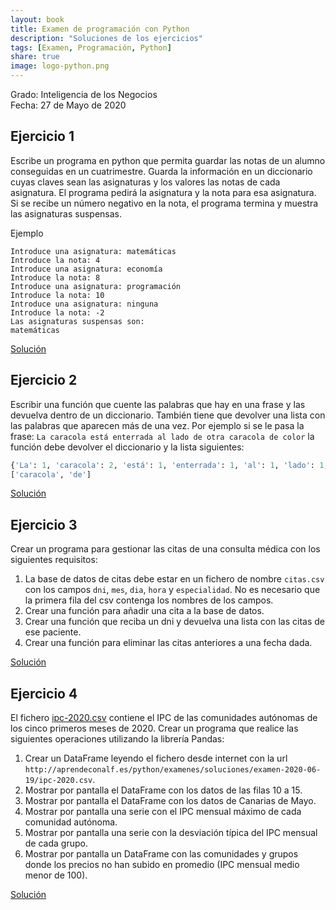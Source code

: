 ```yaml
---
layout: book
title: Examen de programación con Python
description: "Soluciones de los ejercicios"
tags: [Examen, Programación, Python]
share: true
image: logo-python.png
---
```


Grado: Inteligencia de los Negocios  
Fecha: 27 de Mayo de 2020

## Ejercicio 1

Escribe un programa en python que permita guardar las notas de un alumno conseguidas en un cuatrimestre. Guarda la información en un diccionario cuyas claves sean las asignaturas y los valores las notas de cada asignatura. El programa pedirá la asignatura y la nota para esa asignatura. Si se recibe un número negativo en la nota, el programa termina y muestra las asignaturas suspensas.

Ejemplo

```ssh
Introduce una asignatura: matemáticas
Introduce la nota: 4
Introduce una asignatura: economía
Introduce la nota: 8
Introduce una asignatura: programación
Introduce la nota: 10
Introduce una asignatura: ninguna
Introduce la nota: -2
Las asignaturas suspensas son:
matemáticas
```

<a href="https://colab.research.google.com/github/asalber/asalber.github.io/blob/master/python/examenes/soluciones/examen-2020-06-19/ejercicio1.ipynb" class="btn btn-info" target="_blank">Solución</a>

## Ejercicio 2

Escribir una función que cuente las palabras que hay en una frase y las devuelva dentro de un diccionario. También tiene que devolver una lista con las palabras que aparecen más de una vez. Por ejemplo si se le pasa la frase: `La caracola está enterrada al lado de otra caracola de color` la función debe devolver el diccionario y la lista siguientes:

```python
{'La': 1, 'caracola': 2, 'está': 1, 'enterrada': 1, 'al': 1, 'lado': 1, 'de': 2, 'otra': 1, 'color': 1}
['caracola', 'de']
```

<a href="https://colab.research.google.com/github/asalber/asalber.github.io/blob/master/python/examenes/soluciones/examen-2020-05-27/ejercicio2.ipynb" class="btn btn-info" target="_blank">Solución</a>

## Ejercicio 3
Crear un programa para gestionar las citas de una consulta médica con los siguientes requisitos:

1. La base de datos de citas debe estar en un fichero de nombre `citas.csv` con los campos `dni`, `mes`, `dia`, `hora` y `especialidad`. No es necesario que la primera fila del csv contenga los nombres de los campos.
2. Crear una función para añadir una cita a la base de datos.
3. Crear una función que reciba un dni y devuelva una lista con las citas de ese paciente.
4. Crear una función para eliminar las citas anteriores a una fecha dada.

<a href="https://colab.research.google.com/github/asalber/asalber.github.io/blob/master/python/examenes/soluciones/examen-2020-05-27/ejercicio3.ipynb" class="btn btn-info" target="_blank">Solución</a>

## Ejercicio 4

El fichero [ipc-2020.csv](http://aprendeconalf.es/python/examenes/soluciones/examen-2020-06-19/ipc-2020.csv) contiene el IPC de las comunidades autónomas de los cinco primeros meses de 2020. Crear un programa que realice las siguientes operaciones utilizando la librería Pandas:

1. Crear un DataFrame leyendo el fichero desde internet con la url `http://aprendeconalf.es/python/examenes/soluciones/examen-2020-06-19/ipc-2020.csv`.
2. Mostrar por pantalla el DataFrame con los datos de las filas 10 a 15.
3. Mostrar por pantalla el DataFrame con los datos de Canarias de Mayo.
4. Mostrar por pantalla una serie con el IPC mensual máximo de cada comunidad autónoma.
5. Mostrar por pantalla una serie con la desviación típica del IPC mensual de cada grupo.
6. Mostrar por pantalla un DataFrame con las comunidades y grupos donde los precios no han subido en promedio (IPC mensual medio menor de 100).

<a href="https://colab.research.google.com/github/asalber/asalber.github.io/blob/master/python/examenes/soluciones/examen-2020-05-27/ejercicio4.ipynb" class="btn btn-info" target="_blank">Solución</a>